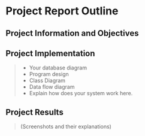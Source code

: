 # Project Report Outline

## Project Information and Objectives

## Project Implementation
> - Your database diagram
> - Program design
> - Class Diagram
> - Data flow diagram
> - Explain how does your system work here.

## Project Results
> (Screenshots and their explanations)
